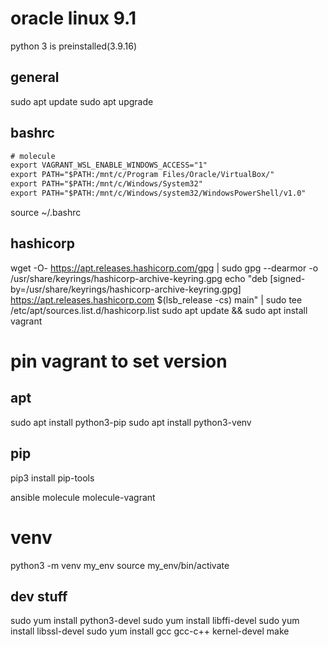 # oracle linux 9.1

python 3 is preinstalled(3.9.16)

## general

sudo apt update
sudo apt upgrade

## bashrc

```txt
# molecule
export VAGRANT_WSL_ENABLE_WINDOWS_ACCESS="1"
export PATH="$PATH:/mnt/c/Program Files/Oracle/VirtualBox/"
export PATH="$PATH:/mnt/c/Windows/System32"
export PATH="$PATH:/mnt/c/Windows/system32/WindowsPowerShell/v1.0"
```

source ~/.bashrc

## hashicorp

wget -O- https://apt.releases.hashicorp.com/gpg | sudo gpg --dearmor -o /usr/share/keyrings/hashicorp-archive-keyring.gpg
echo "deb [signed-by=/usr/share/keyrings/hashicorp-archive-keyring.gpg] https://apt.releases.hashicorp.com $(lsb_release -cs) main" | sudo tee /etc/apt/sources.list.d/hashicorp.list
sudo apt update && sudo apt install vagrant

# pin vagrant to set version

## apt

sudo apt install python3-pip
sudo apt install python3-venv


## pip

pip3 install pip-tools

ansible
molecule
molecule-vagrant




# venv

python3 -m venv my_env
source my_env/bin/activate


## dev stuff

sudo yum install python3-devel
sudo yum install libffi-devel
sudo yum install libssl-devel
sudo yum install gcc gcc-c++ kernel-devel make